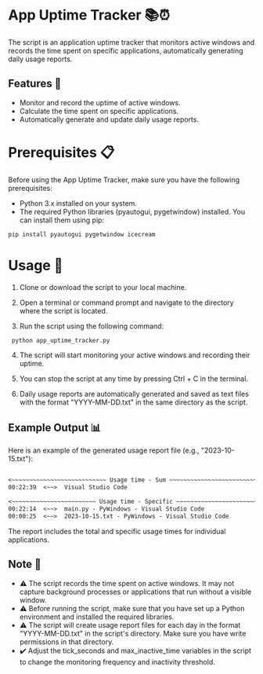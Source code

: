 # App Uptime Tracker 📚⏰

The script is an application uptime tracker that monitors active windows and records the time spent on specific applications, automatically generating daily usage reports.

## Features 🌟

- Monitor and record the uptime of active windows.
- Calculate the time spent on specific applications.
- Automatically generate and update daily usage reports.

# Prerequisites 📋

Before using the App Uptime Tracker, make sure you have the following prerequisites:

- Python 3.x installed on your system.
- The required Python libraries (pyautogui, pygetwindow) installed. You can install them using pip:

``` shell
pip install pyautogui pygetwindow icecream
```

# Usage 🚀

1. Clone or download the script to your local machine.

2. Open a terminal or command prompt and navigate to the directory where the script is located.

3. Run the script using the following command:

```shell
 python app_uptime_tracker.py
```

4. The script will start monitoring your active windows and recording their uptime.

5. You can stop the script at any time by pressing Ctrl + C in the terminal.

6. Daily usage reports are automatically generated and saved as text files with the format "YYYY-MM-DD.txt" in the same directory as the script.

## Example Output 📊

Here is an example of the generated usage report file (e.g., "2023-10-15.txt"):

```txt

<~~~~~~~~~~~~~~~~~~~~~~~~~~~ Usage time - Sum ~~~~~~~~~~~~~~~~~~~~~~~~~~>
00:22:39  <~~>  Visual Studio Code

<~~~~~~~~~~~~~~~~~~~~~~~~ Usage time - Specific ~~~~~~~~~~~~~~~~~~~~~~~~>
00:22:14  <~~>  main.py - PyWindows - Visual Studio Code
00:00:25  <~~>  2023-10-15.txt - PyWindows - Visual Studio Code

```

The report includes the total and specific usage times for individual applications.

## Note 📝

- ⚠️ The script records the time spent on active windows. It may not capture background processes or applications that run without a visible window.
- ⚠️ Before running the script, make sure that you have set up a Python environment and installed the required libraries. 
- ⚠️ The script will create usage report files for each day in the format "YYYY-MM-DD.txt" in the script's directory. Make sure you have write permissions in that directory.
- ✔️ Adjust the tick_seconds and max_inactive_time variables in the script to change the monitoring frequency and inactivity threshold.